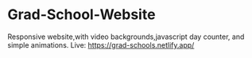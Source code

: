 # Grad-School-Website
Responsive website,with video backgrounds,javascript day counter, and simple animations.
Live: 
https://grad-schools.netlify.app/
